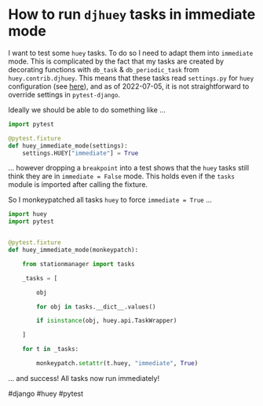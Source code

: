 # How to run `djhuey` tasks in immediate mode 
I want to test some `huey` tasks.  To do so I need to adapt them into `immediate` mode.  This is complicated by the fact that my tasks are created by decorating functions with `db_task` & `db_periodic_task` from `huey.contrib.djhuey`.  This means that these tasks read `settings.py` for `huey` configuration (see [here](https://github.com/coleifer/huey/blob/390925dcdad8f8057c7cbc98b565c213c9fad87a/huey/contrib/djhuey/__init__.py)), and as of 2022-07-05, it is not straightforward to override settings in `pytest-django`.

Ideally we should be able to do something like ...

```python
import pytest

@pytest.fixture
def huey_immediate_mode(settings):
	settings.HUEY["immediate"] = True
```

... however dropping a `breakpoint` into a test shows that the `huey` tasks still think they are in `immediate = False` mode.  This holds even if the `tasks` module is imported after calling the fixture.

So I monkeypatched all tasks `huey` to force `immediate = True`  ...

```python
import huey
import pytest


@pytest.fixture
def huey_immediate_mode(monkeypatch):

    from stationmanager import tasks

    _tasks = [

        obj

        for obj in tasks.__dict__.values()

        if isinstance(obj, huey.api.TaskWrapper)

    ]

    for t in _tasks:

        monkeypatch.setattr(t.huey, "immediate", True)
```

... and success!  All tasks now run immediately!

#django
#huey
#pytest